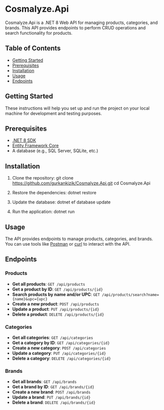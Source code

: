 # Cosmalyze.Api

Cosmalyze.Api is a .NET 8 Web API for managing products, categories, and brands. This API provides endpoints to perform CRUD operations and search functionality for products.

## Table of Contents

- [Getting Started](#getting-started)
- [Prerequisites](#prerequisites)
- [Installation](#installation)
- [Usage](#usage)
- [Endpoints](#endpoints)

## Getting Started

These instructions will help you set up and run the project on your local machine for development and testing purposes.

## Prerequisites

- [.NET 8 SDK](https://dotnet.microsoft.com/download/dotnet/8.0)
- [Entity Framework Core](https://docs.microsoft.com/en-us/ef/core/)
- A database (e.g., SQL Server, SQLite, etc.)

## Installation

1. Clone the repository:
   git clone https://github.com/gurkankizik/Cosmalyze.Api.git cd Cosmalyze.Api

2. Restore the dependencies:
   dotnet restore

3. Update the database:
   dotnet ef database update

4. Run the application:
   dotnet run

## Usage

The API provides endpoints to manage products, categories, and brands. You can use tools like [Postman](https://www.postman.com/) or [curl](https://curl.se/) to interact with the API.

## Endpoints

### Products

- **Get all products**: `GET /api/products`
- **Get a product by ID**: `GET /api/products/{id}`
- **Search products by name and/or UPC**: `GET /api/products/search?name={name}&upc={upc}`
- **Create a new product**: `POST /api/products`
- **Update a product**: `PUT /api/products/{id}`
- **Delete a product**: `DELETE /api/products/{id}`

### Categories

- **Get all categories**: `GET /api/categories`
- **Get a category by ID**: `GET /api/categories/{id}`
- **Create a new category**: `POST /api/categories`
- **Update a category**: `PUT /api/categories/{id}`
- **Delete a category**: `DELETE /api/categories/{id}`

### Brands

- **Get all brands**: `GET /api/brands`
- **Get a brand by ID**: `GET /api/brands/{id}`
- **Create a new brand**: `POST /api/brands`
- **Update a brand**: `PUT /api/brands/{id}`
- **Delete a brand**: `DELETE /api/brands/{id}`

   
   
   